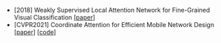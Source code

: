- [2018] Weakly Supervised Local Attention Network for Fine-Grained Visual Classification [[paper](https://arxiv.org/abs/1808.02152)]
- [CVPR2021] Coordinate Attention for Efficient Mobile Network Design [[paper](ttps://arxiv.org/abs/2103.02907)] [[code](https://github.com/Andrew-Qibin/CoordAttention)]
